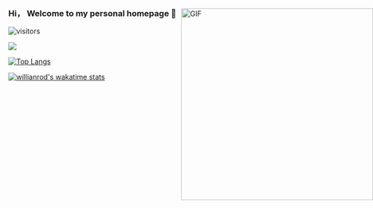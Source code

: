 ### Hi， Welcome to my personal homepage  👋 

![visitors](https://visitor-badge.glitch.me/badge?page_id=347830076.github.io)

![](https://github-readme-stats.vercel.app/api?username=347830076&theme=blue-green&show_icons=true)

[![Top Langs](https://github-readme-stats.vercel.app/api/top-langs/?username=347830076&layout=compact)](https://github.com/347830076)

[![willianrod's wakatime stats](https://github-readme-stats.vercel.app/api/wakatime?username=347830076)](https://wakatime.com/projects/myBlog)

<img alt="GIF" src="https://github.com/abhisheknaiidu/abhisheknaiidu/blob/master/code.gif?raw=true"  style="position: absolute;max-width: 100%;right: 0;top: 76px;width: 385px;height: auto" />

